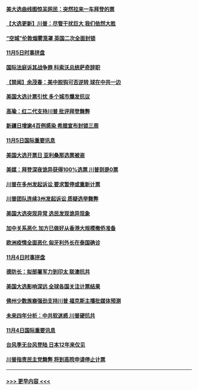 #### [美大选曲线图惊呆网民：突然拉来一车拜登的票](../pages/prog202/a102980229.md?t=11061102) 
#### [【大选更新】川普：尽管干扰巨大 我们依然大胜](../pages/prog202/a102977799.md?t=11061102) 
#### [“空城”伦敦烟雾笼罩 英国二次全面封锁](../pages/prog202/a102980064.md?t=11061102) 
#### [11月5日时事拼盘](../pages/prog202/a102980038.md?t=11061102) 
#### [国际法庭诉其战争罪 科索沃总统萨奇辞职](../pages/prog202/a102980029.md?t=11061102) 
#### [【禁闻】余茂春：美中脱钩可否逆转 球在中共一边](../pages/prog202/a102980003.md?t=11061102) 
#### [美国大选计票引忧 多个城市爆发抗议](../pages/prog202/a102979891.md?t=11061102) 
#### [高瑜：红二代支持川普 批评拜登舞弊](../pages/prog202/a102979889.md?t=11061102) 
#### [新疆日增逾4百例感染 希腊宣布封锁三周](../pages/prog202/a102979895.md?t=11061102) 
#### [11月5日国际重要讯息](../pages/prog202/a102979704.md?t=11061102) 
#### [美国大选开票日 亚利桑那选票被盗](../pages/prog202/a102979625.md?t=11061102) 
#### [美媒：拜登深夜诡异获得100%选票 川普则是0票](../pages/prog202/a102979562.md?t=11061102) 
#### [川普在多州发起诉讼 要求暂停或重新计票](../pages/prog202/a102979483.md?t=11061102) 
#### [川普团队连续3州发起诉讼 质疑选举舞弊](../pages/prog202/a102979462.md?t=11061102) 
#### [美国大选突现异常 选民发现诡异现象](../pages/prog202/a102979422.md?t=11061102) 
#### [加中关系恶化 加方已做好从香港大规模撤侨准备](../pages/prog202/a102979318.md?t=11061102) 
#### [欧洲疫情全面恶化 匈牙利外长在泰国确诊](../pages/prog202/a102979128.md?t=11061102) 
#### [11月4日时事拼盘](../pages/prog202/a102979304.md?t=11061102) 
#### [德防长：拟部署军力到印太 联澳抗共](../pages/prog202/a102979222.md?t=11061102) 
#### [美国大选影响深远 全球各国关注计票结果](../pages/prog202/a102979132.md?t=11061102) 
#### [佛州少数族裔强劲支持川普 福克斯主播批媒体预测](../pages/prog202/a102978612.md?t=11061102) 
#### [未来四年分析：中共软迷惑 川普硬抗共](../pages/prog202/a102979085.md?t=11061102) 
#### [11月4日国际重要讯息](../pages/prog202/a102978923.md?t=11061102) 
#### [台风季无台风登陆 日本12年来仅见](../pages/prog202/a102978908.md?t=11061102) 
#### [川普指责民主党舞弊 将到高院申请停止计票](../pages/prog202/a102978898.md?t=11061102) 

----
#### [ >>> 更早内容 <<< ](../indexes/prog202-earlier.md)
